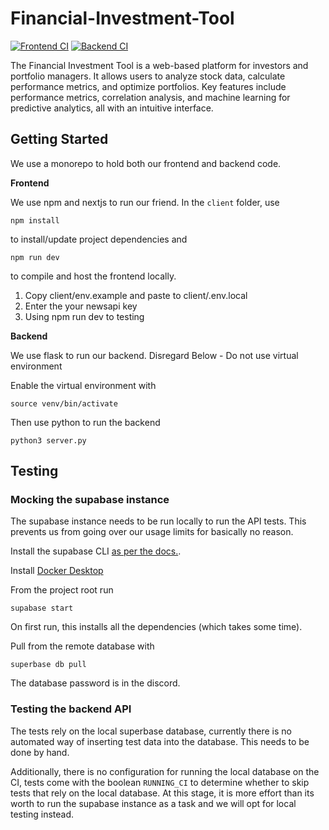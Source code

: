 # Financial-Investment-Tool
[![Frontend CI](https://github.com/ParasX1/Financial-Investment-Tool/actions/workflows/node.js.yml/badge.svg)](https://github.com/ParasX1/Financial-Investment-Tool/actions/workflows/node.js.yml)
[![Backend CI](https://github.com/ParasX1/Financial-Investment-Tool/actions/workflows/python-app.yml/badge.svg)](https://github.com/ParasX1/Financial-Investment-Tool/actions/workflows/python-app.yml)

The Financial Investment Tool is a web-based platform for investors and portfolio managers. It allows users to analyze stock data, calculate performance metrics, and optimize portfolios. Key features include performance metrics, correlation analysis, and machine learning for predictive analytics, all with an intuitive interface.

## Getting Started
We use a monorepo to hold both our frontend and backend code.

**Frontend**

We use npm and nextjs to run our friend. In the `client` folder, use

```
npm install
```

to install/update project dependencies and

```
npm run dev
```

to compile and host the frontend locally.

1. Copy client/env.example and paste to client/.env.local
2. Enter the your newsapi key
3. Using npm run dev to testing


**Backend**

We use flask to run our backend.
Disregard Below - Do not use virtual environment

Enable the virtual environment with

```
source venv/bin/activate
```

Then use python to run the backend

```
python3 server.py
```

## Testing

### Mocking the supabase instance
The supabase instance needs to be run locally to run the API tests. This prevents us from 
going over our usage limits for basically no reason.

Install the supabase CLI [as per the docs.](https://supabase.com/docs/guides/cli/getting-started?queryGroups=platform&platform=linux). 

Install [Docker Desktop](https://docs.docker.com/desktop/)

From the project root run

```
supabase start
```
On first run, this installs all the dependencies (which takes some time).

Pull from the remote database with 

```
superbase db pull
```

The database password is in the discord.

### Testing the backend API
The tests rely on the local superbase database, currently there is no automated way of inserting test data into the
database. This needs to be done by hand.

Additionally, there is no configuration for running the local database on the CI, tests come with the boolean `RUNNING_CI`
to determine whether to skip tests that rely on the local database. At this stage, it is more effort than its worth to
run the supabase instance as a task and we will opt for local testing instead.
